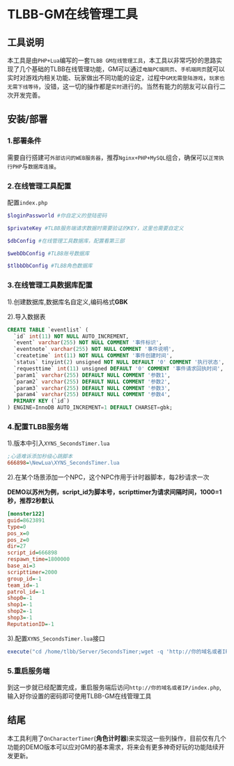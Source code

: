 # TLBB-GM在线管理工具

## 工具说明

本工具是由`PHP+Lua`编写的一套`TLBB GM在线管理工具`，本工具以非常巧妙的思路实现了几个基础的TLBB在线管理功能，GM可以通过`电脑PC端网页`、`手机端网页`就可以实时对游戏内相关功能、玩家做出不同功能的设定，过程中`GM无需登陆游戏`，`玩家也无需下线等待`，没错，这一切的操作都是`实时`进行的。当然有能力的朋友可以自行二次开发完善。

## 安装/部署

### 1.部署条件
需要自行搭建可`外部访问的WEB服务器`，推荐`Nginx+PHP+MySQL`组合，确保可以`正常执行PHP`与`数据库连接`。

### 2.在线管理工具配置
配置`index.php`
```php
$loginPassworld #你自定义的登陆密码

$privateKey #TLBB服务端请求数据时需要验证的KEY，这里也需要自定义

$dbConfig #在线管理工具数据库，配置看第三部

$webDbConfig #TLBB账号数据库

$tlbbDbConfig #TLBB角色数据库
```

### 3.在线管理工具数据库配置
1).创建数据库,数据库名自定义,编码格式**GBK**

2).导入数据表
```sql
CREATE TABLE `eventlist` (
  `id` int(11) NOT NULL AUTO_INCREMENT,
  `event` varchar(255) NOT NULL COMMENT '事件标识',
  `eventnote` varchar(255) NOT NULL COMMENT '事件说明',
  `createtime` int(11) NOT NULL COMMENT '事件创建时间',
  `status` tinyint(2) unsigned NOT NULL DEFAULT '0' COMMENT '执行状态',
  `requesttime` int(11) unsigned DEFAULT '0' COMMENT '事件请求回执时间',
  `param1` varchar(255) DEFAULT NULL COMMENT '参数1',
  `param2` varchar(255) DEFAULT NULL COMMENT '参数2',
  `param3` varchar(255) DEFAULT NULL COMMENT '参数3',
  `param4` varchar(255) DEFAULT NULL COMMENT '参数4',
  PRIMARY KEY (`id`)
) ENGINE=InnoDB AUTO_INCREMENT=1 DEFAULT CHARSET=gbk;
```

### 4.配置TLBB服务端
1).版本中引入`XYNS_SecondsTimer.lua`
```ini
;心语难诉添加秒级心跳脚本
666898=\NewLua\XYNS_SecondsTimer.lua
```

2).在某个场景添加一个NPC，这个NPC作用于计时器脚本，每2秒请求一次

**DEMO以苏州为例，script_id为脚本号，scripttimer为请求间隔时间，1000=1秒，推荐2秒默认**

```ini
[monster122]
guid=8623891
type=0
pos_x=0
pos_z=0
dir=27
script_id=666898
respawn_time=1800000
base_ai=3
scripttimer=2000
group_id=-1
team_id=-1
patrol_id=-1
shop0=-1
shop1=-1
shop2=-1
shop3=-1
ReputationID=-1
```

3).配置`XYNS_SecondsTimer.lua`接口

```lua
execute("cd /home/tlbb/Server/SecondsTimer;wget -q 'http://你的域名或者IP/index.php?privateKey=你在PHP文件中配置的验证KEY' -O SecondsTimerData.txt")
```

### 5.重启服务端
到这一步就已经配置完成，重启服务端后访问`http://你的域名或者IP/index.php`,输入好你设置的密码即可使用TLBB-GM在线管理工具

## 结尾
本工具利用了`OnCharacterTimer`(**角色计时器**)来实现这一些列操作，目前仅有几个功能的DEMO版本可以应对GM的基本需求，将来会有更多神奇好玩的功能陆续开发更新。